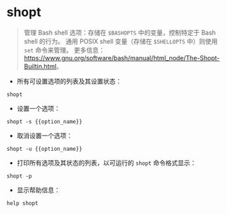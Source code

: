 # shopt

> 管理 Bash shell 选项：存储在 `$BASHOPTS` 中的变量，控制特定于 Bash shell 的行为。
> 通用 POSIX shell 变量（存储在 `$SHELLOPTS` 中）则使用 `set` 命令来管理。
> 更多信息：<https://www.gnu.org/software/bash/manual/html_node/The-Shopt-Builtin.html>。

- 所有可设置选项的列表及其设置状态：

`shopt`

- 设置一个选项：

`shopt -s {{option_name}}`

- 取消设置一个选项：

`shopt -u {{option_name}}`

- 打印所有选项及其状态的列表，以可运行的 `shopt` 命令格式显示：

`shopt -p`

- 显示帮助信息：

`help shopt`